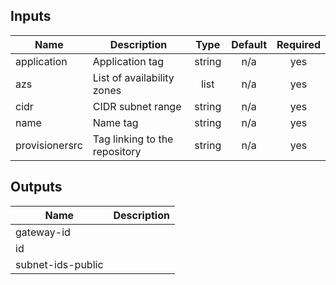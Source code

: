 ## Inputs

| Name | Description | Type | Default | Required |
|------|-------------|:----:|:-----:|:-----:|
| application | Application tag | string | n/a | yes |
| azs | List of availability zones | list | n/a | yes |
| cidr | CIDR subnet range | string | n/a | yes |
| name | Name tag | string | n/a | yes |
| provisionersrc | Tag linking to the repository | string | n/a | yes |

## Outputs

| Name | Description |
|------|-------------|
| gateway-id |  |
| id |  |
| subnet-ids-public |  |
